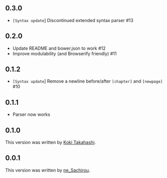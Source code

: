 0.3.0
-----

* `[Syntax update`] Discontinued extended syntax parser #13

0.2.0
-----

* Update README and bower.json to work #12
* Improve modulability (and Browserify friendly) #11

0.1.2
-----

* `[Syntax update`] Remove a newline before/after `[chapter]` and `[newpage]` #10

0.1.1
-----

* Parser now works

0.1.0
-----

This version was written by [Koki Takahashi](https://github.com/hakatashi).

0.0.1
-----

This version was written by [ne_Sachirou](https://github.com/ne-sachirou).
